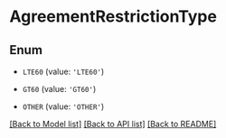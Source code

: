 # AgreementRestrictionType


## Enum

* `LTE60` (value: `'LTE60'`)

* `GT60` (value: `'GT60'`)

* `OTHER` (value: `'OTHER'`)

[[Back to Model list]](../README.md#documentation-for-models) [[Back to API list]](../README.md#documentation-for-api-endpoints) [[Back to README]](../README.md)


